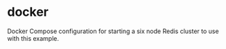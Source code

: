 # docker
Docker Compose configuration for starting a six node Redis cluster to use with this example.
